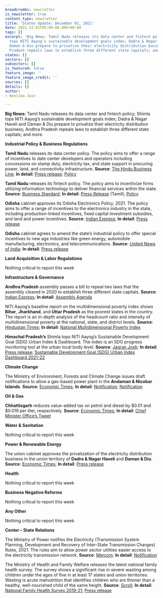 ```yaml
---
breadcrumbs: newsletter
is_newsletter: true
content_type: newsletter
title: 'States Update: December 01, 2021'
date: 2021-12-01T05:00:00.000+00:00
tags: []
excerpt: 'Big News: Tamil Nadu releases its data center and fintech policy; Shimla
  tops NITI Aayog’s sustainable development goals index; Dadra & Nagar Haveli and
  Daman & Diu prepare to privatize their electricity distribution business; Andhra
  Pradesh repeals laws to establish three different state capitals; and more.'
states: []
sectors: []
subsectors: []
is_featured: false
feature_image: ''
feature_image_credit: ''
sources: []
details: []
author:
- Neelima Jain

---
```

**Big News:** Tamil Nadu releases its data center and fintech policy; Shimla tops NITI Aayog’s sustainable development goals index; Dadra & Nagar Haveli and Daman & Diu prepare to privatize their electricity distribution business; Andhra Pradesh repeals laws to establish three different state capitals; and more.

**Industrial Policy & Business Regulations**

**Tamil Nadu** releases its data center policy. The policy aims to offer a range of incentives to date center developers and operators including concessions on stamp duty, electricity tax, and state support in procuring power, land, and connectivity infrastructure. **Source**: [The Hindu Business Line](https://www.thehindubusinessline.com/news/tamil-nadu-govt-releases-data-centre-policy/article37697627.ece); **In detail**: [Press release](https://elcot.in/honourable-chief-minister-tamilnadu-thiru-mkstalin-launched-tamilnadu-data-centre-policy-2021-0); [Policy](https://elcot.in/sites/default/files/Connect%20BOOK.pdf)

**Tamil Nadu** releases its fintech policy. The policy aims to incentivize firms utilizing information technology to deliver financial services within the state. **Source**: [Business Standard](https://www.business-standard.com/article/current-affairs/tamil-nadu-govt-signs-59-mous-for-projects-worth-rs-35-208-crore-121112300915_1.html); **In detail**: [Press Release](https://cms.tn.gov.in/sites/default/files/press_release/pr231121_1179.pdf) (Tamil); [Policy](https://investingintamilnadu.com/TNPDF/policies/Tamil%20Nadu%20FinTech%20Policy%202021%20Final%20Web%20Copy%20(1).pdf)

**Odisha** cabinet approves its Odisha Electronics Policy, 2021. The policy aims to offer a range of incentives to the electronics industry in the state, including production-linked incentives, fixed capital investment subsidies, and land and power incentives. **Source**: [Indian Express](https://indianexpress.com/article/india/odisha-electronics-policy-esdm-industry-7637782/); **In detail**: [Press release](https://cabinet.odisha.gov.in/UploadedDOC/21236_MEDIA_1.PDF)

**Odisha** cabinet agrees to amend the state’s industrial policy to offer special incentives to new age industries like green energy, automobile manufacturing, electronics, and telecommunications. **Source**: [United News of India](http://www.uniindia.com/\~/odisha-cabinet-amends-ipr-2015-to-provide-special-incentives-to-new-age-mega-industries/States/news/2572265.html); **In detail**: [Press release](https://cabinet.odisha.gov.in/UploadedDOC/21231_MEDIA_6.PDF)

**Land Acquisition & Labor Regulations**

Nothing critical to report this week

**Infrastructure & Governance**

**Andhra Pradesh** assembly passes a bill to repeal two laws that the assembly cleared in 2020 to establish three different state capitals. **Source**: [Indian Express](https://indianexpress.com/article/cities/hyderabad/andhra-pradesh-three-capital-bill-withdrawn-7635183/); **In detail**: [Assembly Agenda](https://sessions.aplegislature.org/preview.do?filePath=basePath&fileName=Business/22112021/Assembly/A_A_22_11_2021_4.pdf)

NITI Aayog’s baseline report on the multidimensional poverty index shows **Bihar**, **Jharkhand**, and **Uttar Pradesh** as the poorest states in the country. The report is an in-depth analysis of the headcount ratio and intensity of multidimensional poverty at the national, state, and district levels. **Source**: [Hindustan Times](https://www.hindustantimes.com/india-news/bihar-poorest-state-followed-by-jharkhand-and-up-niti-aayog-report-101637929691488.html); **In detail**: [National Multidimensional Poverty Index](https://www.niti.gov.in/sites/default/files/2021-11/National_MPI_India-11242021.pdf)

**Himachal Pradesh’s** Shimla tops NITI Aayog’s Sustainable Development Goal (SDG) Urban Index & Dashboard. The index is an SDG progress monitoring tool at the urban local body level. **Source**: [Jagran Josh](https://www.jagranjosh.com/current-affairs/sdg-urban-index-and-dashboard-2021-22-shimla-tops-the-index-check-top-10-urban-areas-1637664514-1); **In detail**: [Press release](https://pib.gov.in/PressReleaseIframePage.aspx?PRID=1774225); [Sustainable Development Goal (SDG) Urban Index Dashboard 2021-22](https://sdgindiaindex.niti.gov.in/urban/#/ranking)

**Climate Change**

The Ministry of Environment, Forests and Climate Change issues draft notifications to allow a gas-based power plant in the **Andaman & Nicobar Islands**. **Source**: [Economic Times](https://energy.economictimes.indiatimes.com/news/oil-and-gas/centre-to-tweak-coastal-regulation-laws-for-gas-based-power-plant-at-andaman-nicobar-islands/87864970); **In detail**: [Notification](https://moef.gov.in/wp-content/uploads/2021/11/SO-4790-E-dated-18-11-2021.pdf); [Notification](https://moef.gov.in/wp-content/uploads/2021/11/S-O-4789-E-DATED-18-11-2021.pdf)

**Oil & Gas**

**Chhattisgarh** reduces value-added tax on petrol and diesel by $0.01 and $0.019 per liter, respectively. **Source**: [Economic Times](https://energy.economictimes.indiatimes.com/news/oil-and-gas/chhattisgarh-govt-announces-reduction-of-vat-on-petrol-diesel/87865999); **In detail**: [Chief Minister Office’s Tweet](https://twitter.com/ChhattisgarhCMO/status/1462704749396967426)

**Water & Sanitation**

Nothing critical to report this week

**Power & Renewable Energy**

The union cabinet approves the privatization of the electricity distribution business in the union territory of **Dadra & Nagar Haveli** and **Daman & Diu**. **Source**: [Economic Times](https://energy.economictimes.indiatimes.com/news/power/cabinet-approves-privatisation-of-electricity-distribution-in-dadra-nagar-haveli-and-daman-diu/87905046); **In detail**: [Press release](https://pib.gov.in/PressReleasePage.aspx?PRID=1774584)

**Health**

Nothing critical to report this week

**Business Negative Reforms**

Nothing critical to report this week

**Any Other**

Nothing critical to report this week

**Center – State Relations**

The Ministry of Power notifies the Electricity (Transmission System Planning, Development and Recovery of Inter-State Transmission Charges) Rules, 2021. The rules aim to allow power sector utilities easier access to the electricity transmission network. **Source**: [Mercom](https://mercomindia.com/ists-charges-levied-solar-wind/); **In detail**: [Notification](https://powermin.gov.in/sites/default/files/Gazette_notification_dtd_01102021.pdf)

The Ministry of Health and Family Welfare releases the latest national family health survey. The survey shows a significant rise in severe wasting among children under the ages of five in at least 17 states and union territories. Wasting is acute malnutrition that identifies children who are thinner than a healthy, well-nourished child of the same height. **Source**: [Scroll](https://scroll.in/article/1011431/wasting-children-anaemic-women-national-family-health-survey-data-shows-troubling-reversals); **In detail**: [National Family Health Survey 2019-21](http://rchiips.org/nfhs/factsheet_NFHS-5.shtml); [Press release](https://pib.gov.in/PressReleasePage.aspx?PRID=1774533)
